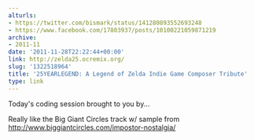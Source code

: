 ```yaml
---
alturls:
- https://twitter.com/bismark/status/141280893552693248
- https://www.facebook.com/17803937/posts/10100221059871219
archive:
- 2011-11
date: '2011-11-28T22:22:44+00:00'
link: http://zelda25.ocremix.org/
slug: '1322518964'
title: '25YEARLEGEND: A Legend of Zelda Indie Game Composer Tribute'
type: link
---
```


Today's coding session brought to you by...

Really like the Big Giant Circles track w/ sample from http://www.biggiantcircles.com/impostor-nostalgia/

